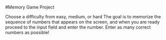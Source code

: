 #Memory Game Project

Choose a difficulty from easy, medium, or hard
The goal is to memorize the sequence of numbers that appears on the screen, and when you are ready proceed to the input field and enter the number. Enter as many correct numbers as possible!





